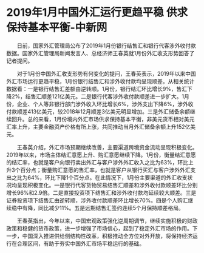 # 2019年1月中国外汇运行更趋平稳 供求保持基本平衡-中新网

　　日前，国家外汇管理局公布了2019年1月份银行结售汇和银行代客涉外收付款数据。国家外汇管理局新闻发言人、总经济师王春英就1月份外汇收支形势回答了记者提问。

　　对于1月份中国外汇收支形势有何变化的提问，王春英表示，2019年以来中国外汇市场运行更趋平稳，1月份银行结售汇和涉外收付款均呈现顺差。从相关统计数据看：一是银行结售汇差额由逆转顺。1月份，银行结汇环比增长9%，售汇下降2%，结售汇顺差121亿美元。二是银行代客涉外收付款顺差进一步扩大。1月份，企业、个人等非银行部门涉外收入环比增长6%，涉外支出下降6%，涉外收付款顺差413亿美元，较2018年12月顺差3亿美元明显增加。三是外汇储备余额继续回升。总的来看，1月份境内外汇市场供求保持基本平衡，非美元货币相对美元汇率上升，主要金融资产价格有所上涨，共同推动当月外汇储备余额上升152亿美元。

　　王春英介绍，外汇市场预期继续改善，主要渠道跨境资金流动呈现积极变化。2019年以来，市场主体结汇意愿上升、购汇意愿继续下降。1月份，衡量结汇意愿的结汇率，也就是客户向银行卖出外汇与客户涉外外汇收入之比为63%，环比上升3个百分点；衡量购汇意愿的售汇率，也就是客户从银行买汇与客户涉外外汇支出之比为64%，环比下降1个百分点。在此情况下，1月份主要渠道的外汇收支状况均呈现积极变化。一是银行代客货物贸易结售汇顺差和涉外收付款顺差环比分别增长96%和2.9倍。二是直接投资项下结售汇和涉外收付款均延续较大顺差。三是证券投资项下结售汇由逆转顺，涉外收付款顺差环比增长70%。四是个人购汇继续稳中有降，同比减少11%。五是远期结售汇签约连续5个月保持顺差格局。

　　王春英指出，今年以来，中国宏观政策强化逆周期调节，继续实施积极的财政政策和稳健的货币政策，进一步增强了市场信心，起到了稳定外汇市场的作用。下一步，中国深入推进供给侧结构性改革，积极推动全方位对外开放，将保持经济运行在合理区间，有助于夯实中国外汇市场平稳运行的基础。
